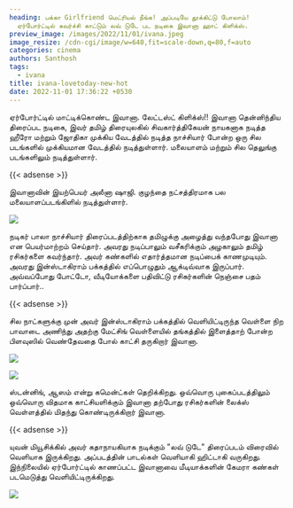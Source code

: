 ```yaml
---
heading: பக்கா Girlfriend மெட்ரியல் நீங்க! அப்படியே தூக்கிட்டு போலாம்!
  ஏர்போர்ட்டில் கவர்ச்சி காட்டும் லவ் டுடே பட நடிகை இவானா ஹாட் கிளிக்ஸ்.
preview_image: /images/2022/11/01/ivana.jpeg
image_resize: /cdn-cgi/image/w=640,fit=scale-down,q=80,f=auto
categories: cinema
authors: Santhosh
tags:
  - ivana
title: ivana-lovetoday-new-hot
date: 2022-11-01 17:36:22 +0530
---
```

ஏர்போர்ட்டில் மாட்டிக்கொண்ட இவானா. லேட்டஸ்ட் கிளிக்ஸ்!!
இவானா தென்னிந்திய திரைப்பட நடிகை, இவர் தமிழ் திரையுலகில் சிவகார்த்திகேயன் நாயகனாக நடித்த ஹீரோ மற்றும் ஜோதிகா முக்கிய வேடத்தில் நடித்த நாச்சியார் போன்ற ஒரு சில படங்களில் முக்கியமான வேடத்தில் நடித்துள்ளார். மலையாளம் மற்றும் சில தெலுங்கு படங்களிலும் நடித்துள்ளார்.

{{< adsense >}}


இவானாவின் இயற்பெயர் அலீனா ஷாஜி. குழந்தை நட்சத்திரமாக பல மலையாளப்படங்கிளில் நடித்துள்ளார். 

![](/images/2022/11/01/ivana-lovetoday-new-hot4.jpeg)

நடிகர் பாலா நாச்சியார் திரைப்படத்திற்காக தமிழுக்கு அழைத்து வந்தபோது இவானா என பெயர்மாற்றம் செய்தார். அவரது நடிப்பாலும் வசீகரிக்கும் அழகாலும் தமிழ் ரசிகர்களை கவர்ந்தார். அவர் கண்களில் எதார்த்தமான நடிப்பைக் காணமுடியும். 
அவரது இன்ஸ்டாகிராம் பக்கத்தில் எப்பொழுதும் ஆக்டிவ்வாக இருப்பார். அவ்வப்போது போட்டோ, வீடியோக்களை பதிவிட்டு ரசிகர்களின் நெஞ்சை பதம் பார்ப்பார்.. 

{{< adsense >}}

சில நாட்களுக்கு முன் அவர் இன்ஸ்டாகிராம் பக்கத்தில் வெளியிட்டிருந்த வெள்ளை நிற பாவாடை அணிந்து அதற்கு மேட்சிங் வெள்ளையில் தங்கத்தில் இளைத்தாற் போன்ற  பிளவுஸில் வெண்தேவதை போல் காட்சி தருகிறார் இவானா. 

![](/images/2022/11/01/ivana-lovetoday-new-hot.jpeg)

![](/images/2022/11/01/ivana-lovetoday-new-hot2.jpeg)

ஸ்டன்னிங், ஆஸம் என்று கமென்ட்கள் தெறிக்கிறது.
ஒவ்வொரு புகைப்படத்திலும் ஒவ்வொரு விதமாக காட்சியளிக்கும் இவானா தற்போது ரசிகர்களின் லைக்ஸ் வெள்ளத்தில் மிதந்து கொண்டிருக்கிறார் இவானா.

{{< adsense >}}


யுவன் மியூசிக்கில் அவர் கதாநாயகியாக நடிக்கும் "லவ் டுடே" திரைப்படம் விரைவில் வெளியாக இருக்கிறது.  அப்படத்தின் பாடல்கள் வெளியாகி ஹிட்டாகி வருகிறது. இந்நிலையில் ஏர்போர்ட்டில் காணப்பட்ட இவானாவை மீடியாக்களின் கேமரா கண்கள் படமெடுத்து வெளியிட்டிருக்கிறது.

![](/images/2022/11/01/ivana-lovetoday-new-hot66.jpeg)